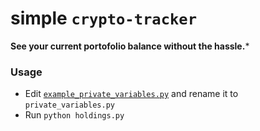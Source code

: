 # simple `crypto-tracker`
**See your current portofolio balance without the hassle.***

### Usage
* Edit [`example_private_variables.py`](example_private_variables.py) and rename it to `private_variables.py`
* Run `python holdings.py`
